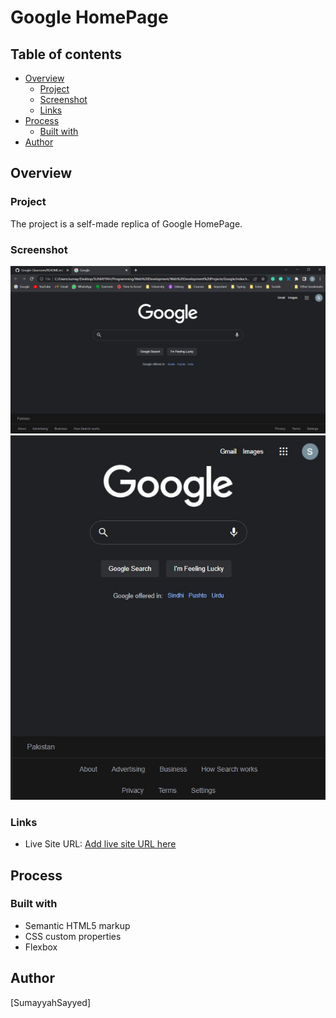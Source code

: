 # Google HomePage

## Table of contents

- [Overview](#overview)
  - [Project](#project)
  - [Screenshot](#screenshot)
  - [Links](#links)
- [Process](#process)
  - [Built with](#built-with)
- [Author](#author)

## Overview

### Project

The project is a self-made replica of Google HomePage.

### Screenshot

![](My-Design/Desktop.png)
![](My-Design/Mobile.JPG)

### Links

- Live Site URL: [Add live site URL here](https://your-live-site-url.com)

## Process

### Built with

- Semantic HTML5 markup
- CSS custom properties
- Flexbox

## Author

[SumayyahSayyed]
